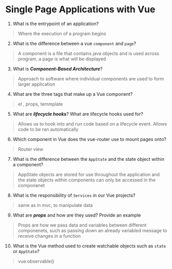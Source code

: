 # Single Page Applications with Vue
01. What is the entrypoint of an application?

  > Where the execution of a program begins

02. What is the difference between a vue `component` and `page`?

  > A component is a file that contains java objects and is used across program, a page is what will be displayed 

03. What is ***Component-Based Architecture***?

  > Approach to software where individual components are used to form larger application 

04. What are the three tags that make up a Vue component?

  > el , props, temmplate

05. What are ***lifecycle hooks***? What are lifecycle hooks used for?

  > Allows us to hook into and run code based on a lifecycle event. Allows code to be ran automatically 

06. Which component in Vue does the vue-router use to mount pages onto?

  > Router view

07. What is the difference between the `AppState` and the state object within a component?

  > AppState objects are stored for use throughout  the application and the state objects within components can only be accessed in the componenet

08. What is the responsibility of `Services` in our Vue projects?

  >  same as in mvc, to manipulate data

09. What are ***props*** and how are they used? Provide an example

  > Props are how we pass data and variables between different componenets, such as passing down an already variabled message to receive changes in a function 

10. What is the Vue method used to create watchable objects such as `state` or `AppState`?

  > vue.observable()

